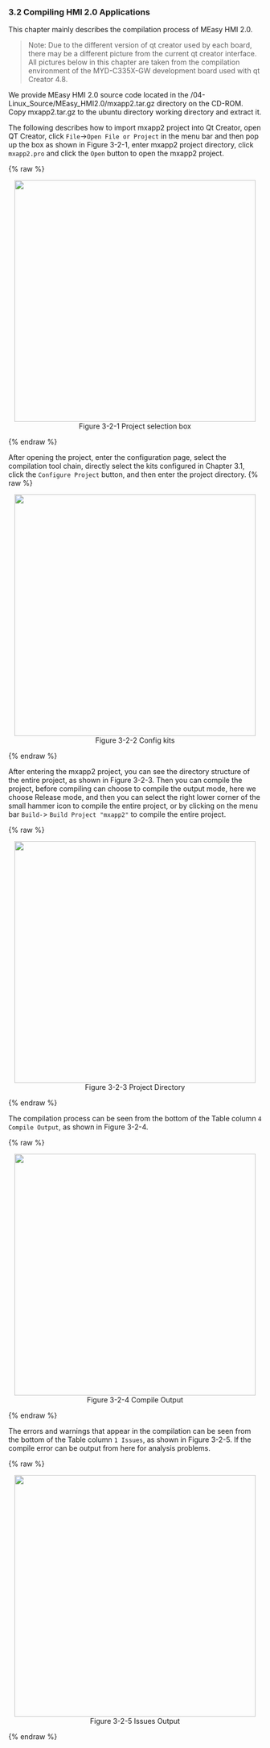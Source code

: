 ### 3.2 Compiling HMI 2.0 Applications

This chapter mainly describes the compilation process of MEasy HMI 2.0.
> Note: Due to the different version of qt creator used by each board, there may be a different picture from the current qt creator interface. All pictures below in this chapter are taken from the compilation environment of the MYD-C335X-GW development board used with qt Creator 4.8.

We provide MEasy HMI 2.0 source code located in the /04-Linux\_Source/MEasy\_HMI2.0/mxapp2.tar.gz directory on the CD-ROM. Copy mxapp2.tar.gz to the ubuntu directory working directory and extract it.

The following describes how to import mxapp2 project into Qt Creator, open QT Creator, click `File`-&gt;`Open File or Project` in the menu bar and then pop up the box as shown in Figure 3-2-1, enter mxapp2 project directory, click `mxapp2.pro` and click the `Open` button to open the mxapp2 project.

{% raw %}
<div  align="center" >
<img src="/imagech/3-2-1.png",alt="cover", width=480 >
</div>
<div align="center" > Figure 3-2-1 Project selection box </div>
<p></p>
{% endraw %}  


After opening the project, enter the configuration page, select the compilation tool chain, directly select the kits configured in Chapter 3.1, click the `Configure Project` button, and then enter the project directory.
{% raw %}
<div  align="center" >
<img src="/imagech/3-2-2.png",alt="cover", width=480 >
</div>
<div align="center" > Figure 3-2-2  Config kits </div>
<p></p>
{% endraw %}  


After entering the mxapp2 project, you can see the directory structure of the entire project, as shown in Figure 3-2-3. Then you can compile the project, before compiling can choose to compile the output mode, here we choose Release mode, and then you can select the right lower corner of the small hammer icon to compile the entire project, or by clicking on the menu bar `Build-`&gt; `Build Project "mxapp2"` to compile the entire project.

{% raw %}
<div  align="center" >
<img src="/imagech/3-2-3.png",alt="cover", width=480 >
</div>
<div align="center" > Figure 3-2-3 Project Directory </div>
<p></p>
{% endraw %} 


The compilation process can be seen from the bottom of the Table column `4 Compile Output`, as shown in Figure 3-2-4.

{% raw %}
<div  align="center" >
<img src="/imagech/3-2-4.png",alt="cover", width=480 >
</div>
<div align="center" > Figure 3-2-4 Compile Output </div>
<p></p>
{% endraw %}  


The errors and warnings that appear in the compilation can be seen from the bottom of the Table column `1 Issues`, as shown in Figure 3-2-5. If the compile error can be output from here for analysis problems.

{% raw %}
<div  align="center" >
<img src="/imagech/3-2-5.png",alt="cover", width=480 >
</div>
<div align="center" > Figure 3-2-5 Issues Output </div>
<p></p>
{% endraw %}  


